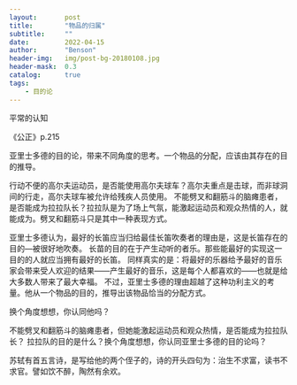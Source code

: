 ```yaml
---
layout:       post
title:        "物品的归属"
subtitle:     ""
date:         2022-04-15
author:       "Benson"
header-img:   img/post-bg-20180108.jpg
header-mask:  0.3
catalog:      true
tags: 
    - 目的论
---
```


平常的认知

《公正》p.215

亚里士多德的目的论，带来不同角度的思考。一个物品的分配，应该由其存在的目的推导。

行动不便的高尔夫运动员，是否能使用高尔夫球车？高尔夫重点是击球，而非球洞间的行走，高尔夫球车被允许给残疾人员使用。
不能劈叉和翻筋斗的脑瘫患者，是否能成为拉拉队长？拉拉队是为了场上气氛，能激起运动员和观众热情的人，就能成为。劈叉和翻筋斗只是其中一种表现方式。

亚里士多德认为，最好的长笛应当归给最佳长笛吹奏者的理由是，这是长笛存在的目的—被很好地吹奏。
长苗的目的在于产生动听的者乐。那些能最好的实现这一目的的人就应当拥有最好的长笛。
同样真实的是：将最好的乐器给予最好的音乐家会带来受人欢迎的结果——产生最好的音乐，这是每个人都喜欢的——也就是给大多数人带来了最大幸福。
不过，亚里士多德的理由超越了这种功利主义的考量。他从一个物品的目的，推导出该物品恰当的分配方式。

换个角度想想，你认同他吗？

不能劈叉和翻筋斗的脑瘫患者，但她能激起运动员和观众热情，是否能成为拉拉队长？ 拉拉队的目的是什么？换个角度想想，你认同亚里士多德的目的论吗？

苏轼有首五言诗，是写给他的两个侄子的，诗的开头四句为：治生不求富，读书不求官。譬如饮不醉，陶然有余欢。
